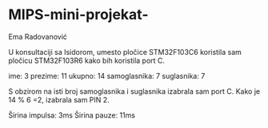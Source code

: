 # MIPS-mini-projekat-

Ema Radovanović

U konsultaciji sa Isidorom, umesto pločice STM32F103C6 koristila sam pločicu STM32F103R6 kako bih koristila port C.

ime: 3
prezime: 11
ukupno: 14
samoglasnika: 7
suglasnika: 7

S obzirom na isti broj samoglasnika i suglasnika izabrala sam port C. Kako je 14 % 6 =2, izabrala sam PIN 2.

Širina impulsa: 3ms
Širina pauze: 11ms
